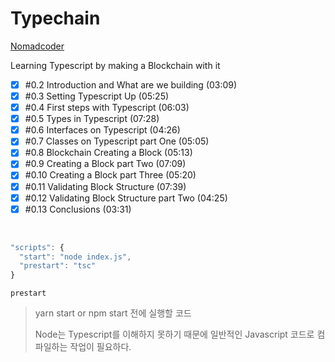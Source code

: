 # Typechain

[Nomadcoder](https://nomadcoders.co/typescript-for-beginners)

Learning Typescript by making a Blockchain with it

- [x] #0.2 Introduction and What are we building (03:09)
- [x] #0.3 Setting Typescript Up (05:25)
- [x] #0.4 First steps with Typescript (06:03)
- [x] #0.5 Types in Typescript (07:28)
- [x] #0.6 Interfaces on Typescript (04:26)
- [x] #0.7 Classes on Typescript part One (05:05)
- [x] #0.8 Blockchain Creating a Block (05:13)
- [x] #0.9 Creating a Block part Two (07:09)
- [x] #0.10 Creating a Block part Three (05:20)
- [x] #0.11 Validating Block Structure (07:39)
- [x] #0.12 Validating Block Structure part Two (04:25)
- [x] #0.13 Conclusions (03:31)

<br />

```js
"scripts": {
  "start": "node index.js",
  "prestart": "tsc"
}
```

`prestart`

> yarn start or npm start 전에 실행할 코드
>
> Node는 Typescript를 이해하지 못하기 때문에 일반적인 Javascript 코드로 컴파일하는 작업이 필요하다.
